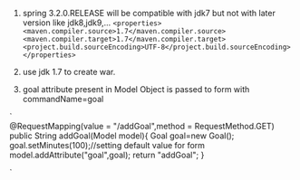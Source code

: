 1. spring 3.2.0.RELEASE will be compatible with  jdk7 but not with later version like jdk8,jdk9,...
   `<properties>
   <maven.compiler.source>1.7</maven.compiler.source>
   <maven.compiler.target>1.7</maven.compiler.target>
   <project.build.sourceEncoding>UTF-8</project.build.sourceEncoding>
   </properties>`
2. use jdk 1.7 to create war.

3. goal attribute present in Model Object is passed to form with commandName=goal

`   
   @RequestMapping(value = "/addGoal",method = RequestMethod.GET)
   public String addGoal(Model model){
   Goal goal=new Goal();
   goal.setMinutes(100);//setting default value for form
   model.addAttribute("goal",goal);
   return "addGoal";
   }

`